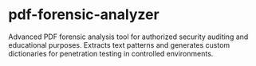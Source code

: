 # pdf-forensic-analyzer
Advanced PDF forensic analysis tool for authorized security auditing and educational purposes. Extracts text patterns and generates custom dictionaries for penetration testing in controlled environments.
